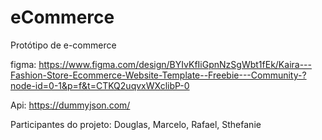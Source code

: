 # eCommerce
Protótipo de e-commerce

figma: https://www.figma.com/design/BYIvKfIiGpnNzSgWbt1fEk/Kaira---Fashion-Store-Ecommerce-Website-Template--Freebie---Community-?node-id=0-1&p=f&t=CTKQ2uqvxWXclibP-0

Api: https://dummyjson.com/

Participantes do projeto: Douglas, Marcelo, Rafael, Sthefanie
